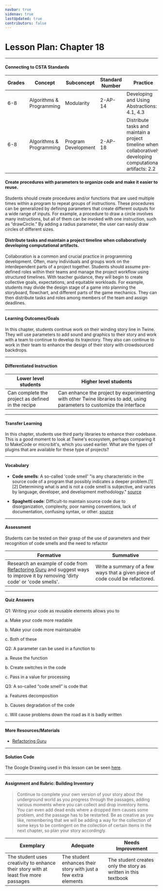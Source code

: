 ```yaml
---
navbar: true
sidenav: true
lastUpdated: true
contributors: false
---
```


# Lesson Plan: Chapter 18
---
#### Connecting to CSTA Standards

Grades | Concept | Subconcept | Standard Number | Practice
---|---|---|---|---
6-8 | Algorithms & Programming | Modularity | 2-AP-14 | Developing and Using Abstractions: 4.1, 4.3 |
6-8 | Algorithms & Programming | Program Development | 2-AP-18 | Distribute tasks and maintain a project timeline when collaboratively developing computational artifacts: 2.2 |

#### Create procedures with parameters to organize code and make it easier to reuse.

Students should create procedures and/or functions that are used multiple times within a program to repeat groups of instructions. These procedures can be generalized by defining parameters that create different outputs for a wide range of inputs. For example, a procedure to draw a circle involves many instructions, but all of them can be invoked with one instruction, such as “drawCircle.” By adding a radius parameter, the user can easily draw circles of different sizes.

#### Distribute tasks and maintain a project timeline when collaboratively developing computational artifacts.

Collaboration is a common and crucial practice in programming development. Often, many individuals and groups work on the interdependent parts of a project together. Students should assume pre-defined roles within their teams and manage the project workflow using structured timelines. With teacher guidance, they will begin to create collective goals, expectations, and equitable workloads. For example, students may divide the design stage of a game into planning the storyboard, flowchart, and different parts of the game mechanics. They can then distribute tasks and roles among members of the team and assign deadlines.

---

#### Learning Outcomes/Goals

In this chapter, students continue work on their winding story line in Twine. They will use parameters to add sound and graphics to their story and work with a team to continue to develop its trajectory. They also can continue to work in their team to enhance the design of their story with crowdsourced backdrops.

---

#### Differentiated Instruction

Lower level students | Higher level students
---|---
Can complete the project as defined in the recipe | Can enhance the project by experimenting with other Twine libraries to add, using parameters to customize the interface

---

#### Transfer Learning

In this chapter, students use third party libraries to enhance their codebase. This is a good moment to look at Twine's ecosystem, perhaps comparing it to MakeCode or micro:bit's, which you used earlier. What are the types of plugins that are available for these type of projects?

---

#### Vocabulary

- **Code smells**: A so-called 'code smell' "is any characteristic in the source code of a program that possibly indicates a deeper problem.[1][2] Determining what is and is not a code smell is subjective, and varies by language, developer, and development methodology." [source](https://en.wikipedia.org/wiki/Code_smell) 

- **Spaghetti code**: Difficult-to maintain source code due to disorganization, complexity, poor naming conventions, lack of documentation, confusing syntax, or other. [source](https://en.wikipedia.org/wiki/Spaghetti_code)

---

#### Assessment

Students can be tested on their grasp of the use of parameters and their recognition of code smells and the need to refactor 

Formative | Summative
---|---
Research an example of code from [Refactoring Guru](https://refactoring.guru/refactoring) and suggest ways to improve it by removing 'dirty code' or 'code smells'. | Write a summary of a few ways that a given piece of code could be refactored.

---

#### Quiz Answers

Q1: Writing your code as reusable elements allows you to  

a.	Make your code more readable 

b.	Make your code more maintainable 

c.	<span class="highlight">Both of these</span> 

Q2: A parameter can be used in a function to 

a.	Reuse the function  

b.	Create switches in the code 

c.	 <span class="highlight">Pass in a value for processing</span> 

Q3: A so-called “code smell” is code that 

a.	Features decomposition 

b.	Causes degradation of the code 

c.	<span class="highlight">Will cause problems down the road as it is badly written</span> 

---

#### More Resources/Materials

- [Refactoring Guru](https://refactoring.guru/refactoring)

---

#### Solution Code

The Google Drawing used in this lesson can be seen [here](https://docs.google.com/drawings/d/12GEQ2J5bwLeqDmqotTXeZwwg2MFy9TxnDWesnFJL0mk/edit?usp=sharing).

---

#### Assignment and Rubric: Building Inventory

> Continue to complete your own version of your story about the underground world as you progress through the passages, adding various moments where you can collect and drop inventory items. You can even add dead ends where a dropped item causes some problem, and the passage has to be restarted. Be as creative as you like, remembering that we will be adding a way for the collection of some keys to be contingent on the collection of certain items in the next chapter, so plan your story accordingly. 

Exemplary | Adequate | Needs Improvement 
---|---|---
The student uses creativity to enhance their story with at least five more passages | The student enhances their story with just a few extra elements | The student creates only the story as written in this textbook
